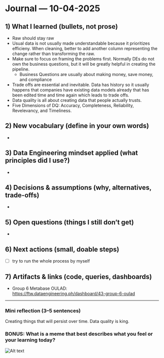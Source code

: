 # Journal — 10-04-2025

## 1) What I learned (bullets, not prose)
- Raw should stay raw
- Usual data is not usually made understandable because it prioritizes efficieny. When cleaning, better to add another column representing the change rather than transforming the raw.
- Make sure to focus on framing the problems first. Normally DEs do not own the business questions, but it will be greatly helpful in creating the pipeline.
    - Business Questions are usually about making money, save money, and compliance
- Trade offs are essential and inevitable. Data has history so it usually happens that companies have existing data models already that has been edited time and time again which leads to trade offs.
- Data quality is all about creating data that people actually trusts.
- Five Dimensions of DQ: Accuracy, Completeness, Reliability, Revelevancy, and Timeliness.

## 2) New vocabulary (define in your own words)
- 

## 3) Data Engineering mindset applied (what principles did I use?)
- 

## 4) Decisions & assumptions (why, alternatives, trade-offs)
- 

## 5) Open questions (things I still don’t get)
- 

## 6) Next actions (small, doable steps)
- [ ] try to run the whole process by myself 

## 7) Artifacts & links (code, queries, dashboards)
- Group 6 Metabase OULAD: https://ftw.dataengineering.ph/dashboard/43-group-6-oulad

---

### Mini reflection (3–5 sentences)
Creating things that will persist over time.
Data quality is king.


### BONUS: What is a meme that best describes what you feel or your learning today?

![Alt text](https://substackcdn.com/image/fetch/$s_!6N0K!,f_auto,q_auto:good,fl_progressive:steep/https%3A%2F%2Fsubstack-post-media.s3.amazonaws.com%2Fpublic%2Fimages%2F21c122cd-7e65-4db4-be12-3c6fa9e22e13_666x500.jpeg)
